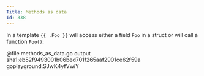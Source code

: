 ```yaml
---
Title: Methods as data
Id: 338
---
```


In a template `{{ .Foo }}` will access either a field `Foo` in a struct or will call a function `Foo()`:

@file methods_as_data.go output sha1:eb52f9493001b06bed701f265aaf2901ce62f59a goplayground:SJwK4yfVwiY
